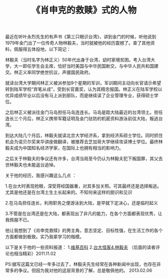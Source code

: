 ﻿---
title: '《肖申克的救赎》式的人物'
layout: post
tags:
    - 读书笔记
---
最近在听叶永烈先生的有声书《第三只眼识台湾》，讲到金门的时候，听他说到1979年金门出了一位传奇人物林毅夫，当时就被他的经历震撼了。查了其他资料，佩服得五体投地，以下简记：

林毅夫（当时名字为林正义）50年代出身于台湾，幼时家境贫困。考入台湾大学，大一即任学生会主席，恰好当时美国与中华民国断交，与中华人民共和国建交。林正义率同学绝世抗议，声援国民政府。

就读台湾大学期间林正义被派参加9个星期的军训，军训期间主动向长官请示希望转到陆军学校“弃笔从戎”，受到长官嘉奖，认为其精忠报国。林正义在陆军学校以优异成绩毕业以后没有马上派到部队，而是继续读了企业管理专业，获得硕士学位。

之后林正义被派往金门马岛担任马岛连连长。马岛是距大陆最近的台湾领土。担任连长三个月后，林正义携带军籍证明及金门驻防的机密资料游泳前往大陆，叛逃台湾。

到达大陆几个月后，林毅夫就读北京大学经济系，拿到经济系硕士学位。同时抓住机会为诺贝尔奖来华讲座做翻译，被推荐去芝加哥大学继续攻读博士学位。最终林毅夫成为中国知名经济学家，在国际上也拥有相当的影响力。

之后关于林毅夫的争议还有许多，台湾当局至今仍认为林毅夫犯下叛国罪，其父去世林毅夫也未能返台追悼。

关于他的经历，我感兴趣这么几点 ：

1.在台大时表现抢眼，深受蒋经国器重，对其多加关照。可其最终还是选择叛逃。尤其是他还是在台湾土生土长起来的。不知何来这样的胆识和见识

2.在马岛担任连长，利用职务之便游泳到大陆，是早就下定决心，还是临时起义

3.不管是在台湾还是在大陆，都表现出了非凡的能力，在各个方面都表现优秀，让我佩服不已。

他让我想到了《肖申克救赎》的男主角，意志坚定、目标性强，在生活工作的各个方面都做到极致。实乃我辈学习的楷模。

以下是关于他的一些资料报道：
1.[维基百科](http://zh.wikipedia.org/wiki/%E6%9E%97%E6%AF%85%E5%A4%AB)
2.[台大怪客4.林毅夫](http://gallery.lib.ntu.edu.tw/?p=218) （后面的读者评论也相当精彩）2011.11.02

PS:据写这篇文已经一年多过去了，林毅夫先生经常在各种新闻中出现，也存在非常多的争议。但因为我对他的这层背景的了解，总是敬佩他的。 2013.02.06


